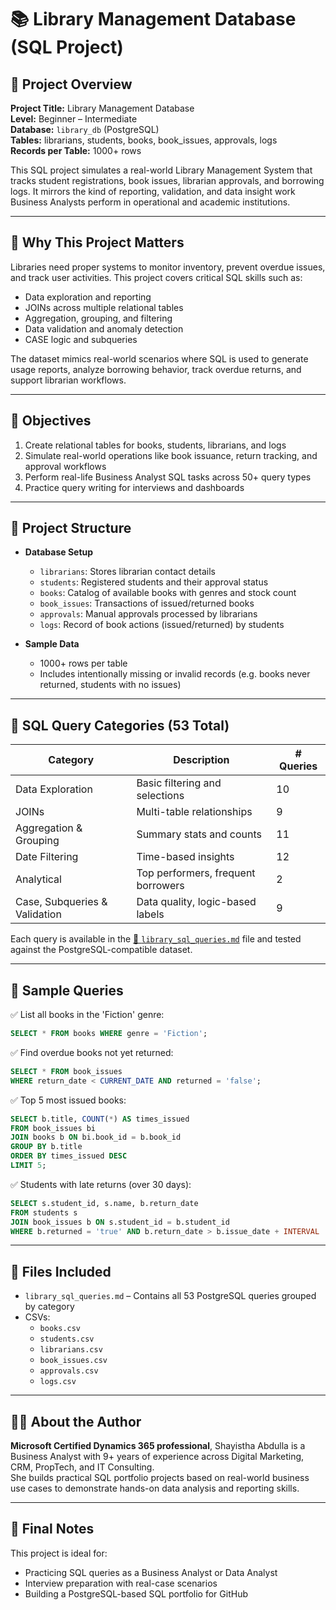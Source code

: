 
# 📚 Library Management Database (SQL Project)

## 🧾 Project Overview

**Project Title:** Library Management Database  
**Level:** Beginner – Intermediate  
**Database:** `library_db` (PostgreSQL)  
**Tables:** librarians, students, books, book_issues, approvals, logs  
**Records per Table:** 1000+ rows

This SQL project simulates a real-world Library Management System that tracks student registrations, book issues, librarian approvals, and borrowing logs. It mirrors the kind of reporting, validation, and data insight work Business Analysts perform in operational and academic institutions.

---

## 🎯 Why This Project Matters

Libraries need proper systems to monitor inventory, prevent overdue issues, and track user activities. This project covers critical SQL skills such as:

- Data exploration and reporting  
- JOINs across multiple relational tables  
- Aggregation, grouping, and filtering  
- Data validation and anomaly detection  
- CASE logic and subqueries

The dataset mimics real-world scenarios where SQL is used to generate usage reports, analyze borrowing behavior, track overdue returns, and support librarian workflows.

---

## 🧩 Objectives

1. Create relational tables for books, students, librarians, and logs  
2. Simulate real-world operations like book issuance, return tracking, and approval workflows  
3. Perform real-life Business Analyst SQL tasks across 50+ query types  
4. Practice query writing for interviews and dashboards

---

## 🧱 Project Structure

- **Database Setup**
  - `librarians`: Stores librarian contact details
  - `students`: Registered students and their approval status
  - `books`: Catalog of available books with genres and stock count
  - `book_issues`: Transactions of issued/returned books
  - `approvals`: Manual approvals processed by librarians
  - `logs`: Record of book actions (issued/returned) by students

- **Sample Data**
  - 1000+ rows per table
  - Includes intentionally missing or invalid records (e.g. books never returned, students with no issues)

---

## 🧮 SQL Query Categories (53 Total)

| Category | Description | # Queries |
|---------|-------------|-----------|
| Data Exploration | Basic filtering and selections | 10 |
| JOINs | Multi-table relationships | 9 |
| Aggregation & Grouping | Summary stats and counts | 11 |
| Date Filtering | Time-based insights | 12 |
| Analytical | Top performers, frequent borrowers | 2 |
| Case, Subqueries & Validation | Data quality, logic-based labels | 9 |

Each query is available in the [📄 `library_sql_queries.md`](./library_sql_queries.md) file and tested against the PostgreSQL-compatible dataset.

---

## 📌 Sample Queries

✅ List all books in the 'Fiction' genre:
```sql
SELECT * FROM books WHERE genre = 'Fiction';
```

✅ Find overdue books not yet returned:
```sql
SELECT * FROM book_issues
WHERE return_date < CURRENT_DATE AND returned = 'false';
```

✅ Top 5 most issued books:
```sql
SELECT b.title, COUNT(*) AS times_issued
FROM book_issues bi
JOIN books b ON bi.book_id = b.book_id
GROUP BY b.title
ORDER BY times_issued DESC
LIMIT 5;
```

✅ Students with late returns (over 30 days):
```sql
SELECT s.student_id, s.name, b.return_date
FROM students s
JOIN book_issues b ON s.student_id = b.student_id
WHERE b.returned = 'true' AND b.return_date > b.issue_date + INTERVAL '30 days';
```

---

## 📂 Files Included

- `library_sql_queries.md` – Contains all 53 PostgreSQL queries grouped by category
- CSVs:
  - `books.csv`
  - `students.csv`
  - `librarians.csv`
  - `book_issues.csv`
  - `approvals.csv`
  - `logs.csv`

---

## 👩‍💻 About the Author

**Microsoft Certified Dynamics 365 professional**, Shayistha Abdulla is a Business Analyst with 9+ years of experience across Digital Marketing, CRM, PropTech, and IT Consulting.  
She builds practical SQL portfolio projects based on real-world business use cases to demonstrate hands-on data analysis and reporting skills.

---

## 🏁 Final Notes

This project is ideal for:
- Practicing SQL queries as a Business Analyst or Data Analyst
- Interview preparation with real-case scenarios
- Building a PostgreSQL-based SQL portfolio for GitHub

